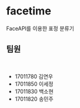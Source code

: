 # facetime


FaceAPI를 이용한 표정 분류기

<m><h2>팀원</h2></m><br>
<ul>
  <li>17011780 김연우</li>
  <li>17011850 이세정</li>
  <li>17011830 백소현</li>
  <li>17011820 송민주</li>
</ul>
